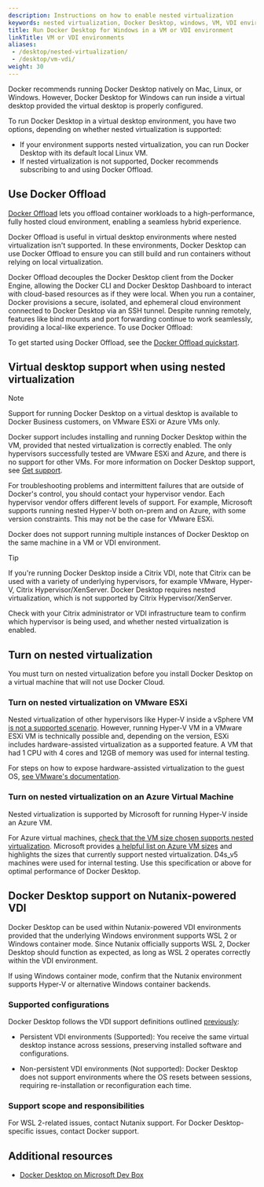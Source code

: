 ```yaml
---
description: Instructions on how to enable nested virtualization
keywords: nested virtualization, Docker Desktop, windows, VM, VDI environment
title: Run Docker Desktop for Windows in a VM or VDI environment
linkTitle: VM or VDI environments
aliases:
 - /desktop/nested-virtualization/
 - /desktop/vm-vdi/
weight: 30
---
```


Docker recommends running Docker Desktop natively on Mac, Linux, or Windows. However, Docker Desktop for Windows can run inside a virtual desktop provided the virtual desktop is properly configured.

To run Docker Desktop in a virtual desktop environment, you have two options,
depending on whether nested virtualization is supported:

- If your environment supports nested virtualization, you can run Docker Desktop
  with its default local Linux VM.
- If nested virtualization is not supported, Docker recommends subscribing to and using Docker Offload.

## Use Docker Offload

[Docker Offload](/offload/) lets you offload container workloads to a high-performance, fully hosted cloud environment,
enabling a seamless hybrid experience.

Docker Offload is useful in virtual desktop environments where nested virtualization isn't supported. In these
environments, Docker Desktop can use Docker Offload to ensure you can still build and run containers without relying on
local virtualization.

Docker Offload decouples the Docker Desktop client from the Docker Engine,
allowing the Docker CLI and Docker Desktop Dashboard to interact with
cloud-based resources as if they were local. When you run a container, Docker
provisions a secure, isolated, and ephemeral cloud environment connected to
Docker Desktop via an SSH tunnel. Despite running remotely, features like bind
mounts and port forwarding continue to work seamlessly, providing a local-like
experience. To use Docker Offload:

To get started using Docker Offload, see the [Docker Offload
quickstart](/offload/quickstart/).

## Virtual desktop support when using nested virtualization

> [!NOTE]
>
> Support for running Docker Desktop on a virtual desktop is available to Docker Business customers, on VMware ESXi or Azure VMs only.

Docker support includes installing and running Docker Desktop within the VM, provided that nested virtualization is correctly enabled. The only hypervisors successfully tested are VMware ESXi and Azure, and there is no support for other VMs. For more information on Docker Desktop support, see [Get support](/manuals/desktop/troubleshoot-and-support/support.md).

For troubleshooting problems and intermittent failures that are outside of Docker's control, you should contact your hypervisor vendor. Each hypervisor vendor offers different levels of support. For example, Microsoft supports running nested Hyper-V both on-prem and on Azure, with some version constraints. This may not be the case for VMware ESXi.

Docker does not support running multiple instances of Docker Desktop on the same machine in a VM or VDI environment. 

> [!TIP]
>
> If you're running Docker Desktop inside a Citrix VDI, note that Citrix can be used with a variety of underlying hypervisors, for example VMware, Hyper-V, Citrix Hypervisor/XenServer. Docker Desktop requires nested virtualization, which is not supported by Citrix Hypervisor/XenServer.
>
> Check with your Citrix administrator or VDI infrastructure team to confirm which hypervisor is being used, and whether nested virtualization is enabled.

## Turn on nested virtualization

You must turn on nested virtualization before you install Docker Desktop on a
virtual machine that will not use Docker Cloud.

### Turn on nested virtualization on VMware ESXi

Nested virtualization of other hypervisors like Hyper-V inside a vSphere VM [is not a supported scenario](https://kb.vmware.com/s/article/2009916). However, running Hyper-V VM in a VMware ESXi VM is technically possible and, depending on the version, ESXi includes hardware-assisted virtualization as a supported feature. A VM that had 1 CPU with 4 cores and 12GB of memory was used for internal testing.

For steps on how to expose hardware-assisted virtualization to the guest OS, [see VMware's documentation](https://docs.vmware.com/en/VMware-vSphere/7.0/com.vmware.vsphere.vm_admin.doc/GUID-2A98801C-68E8-47AF-99ED-00C63E4857F6.html).

### Turn on nested virtualization on an Azure Virtual Machine

Nested virtualization is supported by Microsoft for running Hyper-V inside an Azure VM.

For Azure virtual machines, [check that the VM size chosen supports nested virtualization](https://docs.microsoft.com/en-us/azure/virtual-machines/sizes). Microsoft provides [a helpful list on Azure VM sizes](https://docs.microsoft.com/en-us/azure/virtual-machines/acu) and highlights the sizes that currently support nested virtualization. D4s_v5 machines were used for internal testing. Use this specification or above for optimal performance of Docker Desktop.

## Docker Desktop support on Nutanix-powered VDI

Docker Desktop can be used within Nutanix-powered VDI environments provided that the underlying Windows environment supports WSL 2 or Windows container mode. Since Nutanix officially supports WSL 2, Docker Desktop should function as expected, as long as WSL 2 operates correctly within the VDI environment.

If using Windows container mode, confirm that the Nutanix environment supports Hyper-V or alternative Windows container backends.

### Supported configurations

Docker Desktop follows the VDI support definitions outlined [previously](#virtual-desktop-support-when-using-nested-virtualization):

 - Persistent VDI environments (Supported): You receive the same virtual desktop instance across sessions, preserving installed software and configurations.

 - Non-persistent VDI environments (Not supported): Docker Desktop does not support environments where the OS resets between sessions, requiring re-installation or reconfiguration each time. 

### Support scope and responsibilities

For WSL 2-related issues, contact Nutanix support. For Docker Desktop-specific issues, contact Docker support.

## Additional resources

- [Docker Desktop on Microsoft Dev Box](/manuals/enterprise/enterprise-deployment/dev-box.md)